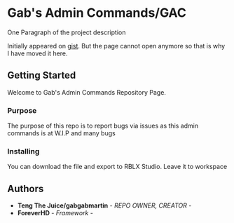 # Gab's Admin Commands/GAC

One Paragraph of the project description

Initially appeared on
[gist](https://gist.github.com/PurpleBooth/109311bb0361f32d87a2). But the page cannot open anymore so that is why I have moved it here.

## Getting Started
Welcome to Gab's Admin Commands Repository Page.

### Purpose

The purpose of this repo is to report bugs via issues as this admin commands is at W.I.P and many bugs

### Installing

You can download the file and export to RBLX Studio. Leave it to workspace

## Authors

  - **Teng The Juice/gabgabmartin** - *REPO OWNER, CREATOR* -
  - **ForeverHD** - *Framework* -
